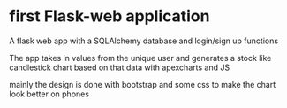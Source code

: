 # first Flask-web application

A flask web app with a SQLAlchemy database and login/sign up functions 

The app takes in values from the unique user and generates a stock like candlestick chart based on that data with apexcharts and JS

mainly the design is done with bootstrap and some css to make the chart look better on phones
